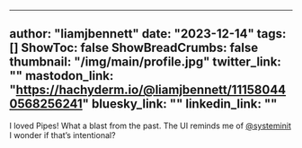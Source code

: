 
---
author: "liamjbennett"
date: "2023-12-14"
tags: []
ShowToc: false
ShowBreadCrumbs: false
thumbnail: "/img/main/profile.jpg"
twitter_link: ""
mastodon_link: "https://hachyderm.io/@liamjbennett/111580440568256241"
bluesky_link: ""
linkedin_link: ""
---

I loved Pipes! What a blast from the past. The UI reminds me of
[@systeminit](https://mastodon.social/@systeminit) I wonder if that’s
intentional?


        